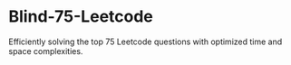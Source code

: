 # Blind-75-Leetcode

Efficiently solving the top 75 Leetcode questions with optimized time and space complexities.
